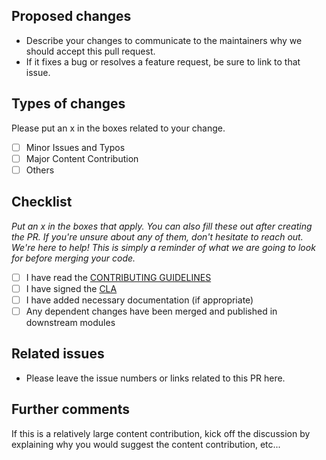 ## Proposed changes

- Describe your changes to communicate to the maintainers why we should accept this pull request.
- If it fixes a bug or resolves a feature request, be sure to link to that issue.

## Types of changes

Please put an x in the boxes related to your change.

- [ ] Minor Issues and Typos
- [ ] Major Content Contribution
- [ ] Others

## Checklist

*Put an x in the boxes that apply. You can also fill these out after creating the PR. If you're unsure about any of them, don't hesitate to reach out. We're here to help! This is simply a reminder of what we are going to look for before merging your code.*

- [ ] I have read the [CONTRIBUTING GUIDELINES](https://github.com/klaytn/klaytn-docs/blob/main/CONTRIBUTING.md)
- [ ] I have signed the [CLA](https://cla-assistant.io/klaytn/klaytn-docs)
- [ ] I have added necessary documentation (if appropriate)
- [ ] Any dependent changes have been merged and published in downstream modules

## Related issues

- Please leave the issue numbers or links related to this PR here.

## Further comments

If this is a relatively large content contribution, kick off the discussion by explaining why you would suggest the content contribution, etc...